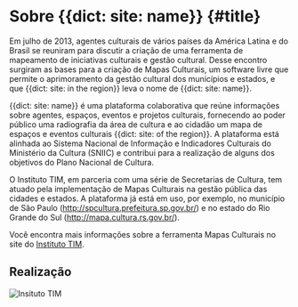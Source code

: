 # Sobre {{dict: site: name}} {#title}

Em julho de 2013, agentes culturais de vários países da América Latina e do Brasil se reuniram para discutir a criação de uma ferramenta de mapeamento de iniciativas culturais e gestão cultural. Desse encontro surgiram as bases para a criação de Mapas Culturais, um software livre que permite o aprimoramento da gestão cultural dos municípios e estados, e que {{dict: site: in the region}} leva o nome de {{dict: site: name}}.

{{dict: site: name}} é uma plataforma colaborativa que reúne informações sobre agentes, espaços, eventos e projetos culturais, fornecendo ao poder público uma radiografia da área de cultura e ao cidadão um mapa de espaços e eventos culturais {{dict: site: of the region}}. A plataforma está alinhada ao Sistema Nacional de Informação e Indicadores Culturais do Ministério da Cultura (SNIIC) e contribui para a realização de alguns dos objetivos do Plano Nacional de Cultura.

O Instituto TIM, em parceria com uma série de Secretarias de Cultura, tem atuado pela implementação de Mapas Culturais na gestão pública das cidades e estados. A plataforma já está em uso, por exemplo, no município de São Paulo (<a href="http://spcultura.prefeitura.sp.gov.br/">http://spcultura.prefeitura.sp.gov.br/</a>) e no estado do Rio Grande do Sul (<a href="http://mapa.cultura.rs.gov.br/">http://mapa.cultura.rs.gov.br/</a>).

Você encontra mais informações sobre a ferramenta Mapas Culturais no site do <a href="http://institutotim.org.br/project/mapas-culturais/">Instituto TIM</a>.


<h2>Realização</h2>
<img class="alignleft" src="/assets/img/instituto-tim-white.png" alt="Insituto TIM" />

